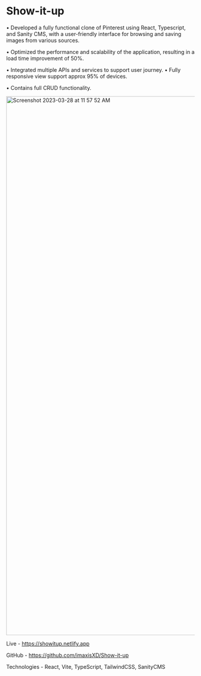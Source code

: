 # Show-it-up

• Developed a fully functional clone of Pinterest using React, Typescript, and Sanity CMS, with a user-friendly interface for browsing and saving images from various sources.

• Optimized the performance and scalability of the application, resulting in a load time improvement of 50%.

• Integrated multiple APIs and services to support user journey. • Fully responsive view support approx 95% of devices.

• Contains full CRUD functionality.

<img width="1440" alt="Screenshot 2023-03-28 at 11 57 52 AM" src="https://user-images.githubusercontent.com/56172425/228467163-53c83789-51b5-42eb-8955-1660069d2152.png">


Live - https://showitup.netlify.app

GitHub - https://github.com/imaxisXD/Show-it-up

Technologies - React, Vite, TypeScript, TailwindCSS, SanityCMS

